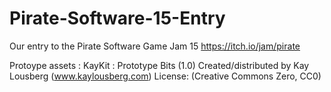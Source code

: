 # Pirate-Software-15-Entry
Our entry to the Pirate Software Game Jam 15 https://itch.io/jam/pirate

Protoype assets : 
  KayKit : Prototype Bits (1.0)
	Created/distributed by Kay Lousberg (www.kaylousberg.com)
	License: (Creative Commons Zero, CC0)
